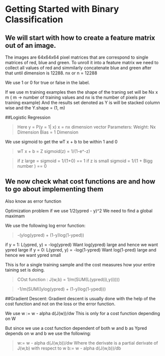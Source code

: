 # Getting Started with Binary Classification

## We will start with how to create a feature matrix out of an image.
The images are 64x64x64 pixel matrices that are correspond to single matrices of red, blue and green.
To unroll it into a feature matrix we need to collect all values of red and simmilarly concatenate blue and green after that until dimension is 12288. 
nx or n = 12288

We use 1 or 0 for true or false in the label.

If we use m training examples then the shape of the traning set will be Nx x m ( m -> number of training values and nx is the number of pixels per training example)
And the results set denoted as Y is will be stacked column wise and the Y.shape = (1, m)

##Logistic Regression
>Here y = P(y = 1| x)
x = nx dimension vector
Parameters:
Weight: Nx Dimension
Bias = 1 Dimension

We use sigmoid to get the wT x + b to be within 1 and 0 
>wT x + b = Z
>sigmoid(z) = 1/(1-e^-z)

> if z large = sigmoid = 1/(1+0) == 1
> if z is small sigmoid = 1/(1 + Bigg number  )  == 0


## We now check what cost functions are and how to go about implementing them
Also know as error function

Optimization problem if we use 1/2(ypred - y)^2
We need to find a global maximam 

We use the following log error function: 
> -(ylog(ypred) + (1-y)log(1-yped))

if y = 1: L(ypred, y) = -log(ypred)        Want log(ypred) large and hence we want ypred large
if y = 0: L(ypred, y) = -log(1-ypred)      Want log(1-pred) large and hence we want ypred small

This is for a single training sample and the cost measures how your entire taining set is doing.
> COst function : J(w,b) = 1/m(SUM(L(ypred(i),y(i))))

> -1/m(SUM((ylog(ypred) + (1-y)log(1-yped)))

##Gradient Descent:
Gradient descent is usually done with the help of the cost function and not on the loss or the error function.

We use w := w - alpha d(J(w))/dw  This is only for a cost function depending on W

But since we use a cost function dependent of both w and b as Ypred depends on w and b we use the following:
> w:= w - alpha d(J(w,b))/dw  Where the derivate is a partial derivate of J(w,b) with respect to w
> b:= w - alpha d(J(w,b))/db 



>